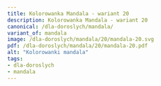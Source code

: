 ```yaml
---
title: Kolorowanka Mandala - wariant 20
description: Kolorowanka Mandala - wariant 20
canonical: /dla-doroslych/mandala/
variant_of: mandala
image: /dla-doroslych/mandala/20/mandala-20.svg
pdf: /dla-doroslych/mandala/20/mandala-20.pdf
alt: "Kolorowanki mandala"
tags:
- dla-doroslych
- mandala
---
```

